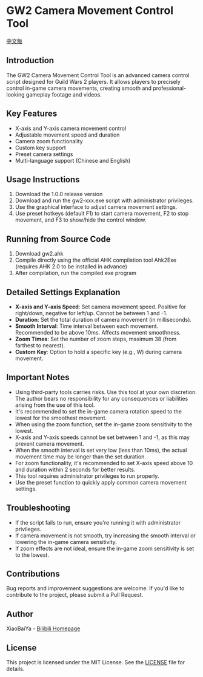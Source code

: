 # GW2 Camera Movement Control Tool

[中文版](README.md)

## Introduction
The GW2 Camera Movement Control Tool is an advanced camera control script designed for Guild Wars 2 players. It allows players to precisely control in-game camera movements, creating smooth and professional-looking gameplay footage and videos.

## Key Features
- X-axis and Y-axis camera movement control
- Adjustable movement speed and duration
- Camera zoom functionality
- Custom key support
- Preset camera settings
- Multi-language support (Chinese and English)

## Usage Instructions
1. Download the 1.0.0 release version
2. Download and run the gw2-xxx.exe script with administrator privileges.
3. Use the graphical interface to adjust camera movement settings.
4. Use preset hotkeys (default F1) to start camera movement, F2 to stop movement, and F3 to show/hide the control window.

## Running from Source Code
1. Download gw2.ahk
2. Compile directly using the official AHK compilation tool Ahk2Exe (requires AHK 2.0 to be installed in advance)
3. After compilation, run the compiled exe program

## Detailed Settings Explanation
- **X-axis and Y-axis Speed**: Set camera movement speed. Positive for right/down, negative for left/up. Cannot be between 1 and -1.
- **Duration**: Set the total duration of camera movement (in milliseconds).
- **Smooth Interval**: Time interval between each movement. Recommended to be above 10ms. Affects movement smoothness.
- **Zoom Times**: Set the number of zoom steps, maximum 38 (from farthest to nearest).
- **Custom Key**: Option to hold a specific key (e.g., W) during camera movement.

## Important Notes
- Using third-party tools carries risks. Use this tool at your own discretion. The author bears no responsibility for any consequences or liabilities arising from the use of this tool.
- It's recommended to set the in-game camera rotation speed to the lowest for the smoothest movement.
- When using the zoom function, set the in-game zoom sensitivity to the lowest.
- X-axis and Y-axis speeds cannot be set between 1 and -1, as this may prevent camera movement.
- When the smooth interval is set very low (less than 10ms), the actual movement time may be longer than the set duration.
- For zoom functionality, it's recommended to set X-axis speed above 10 and duration within 2 seconds for better results.
- This tool requires administrator privileges to run properly.
- Use the preset function to quickly apply common camera movement settings.

## Troubleshooting
- If the script fails to run, ensure you're running it with administrator privileges.
- If camera movement is not smooth, try increasing the smooth interval or lowering the in-game camera sensitivity.
- If zoom effects are not ideal, ensure the in-game zoom sensitivity is set to the lowest.

## Contributions
Bug reports and improvement suggestions are welcome. If you'd like to contribute to the project, please submit a Pull Request.

## Author
XiaoBaiYa - [Bilibili Homepage](https://space.bilibili.com/449932)

## License
This project is licensed under the MIT License. See the [LICENSE](LICENSE) file for details.
